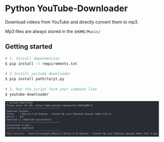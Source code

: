 # Python YouTube-Downloader

Download videos from YouTube and directly convert them to mp3.

Mp3 files are always stored in the `$HOME/Music/`

## Getting started

```bash
# 1. Install dependencies
$ pip install -t requirements.txt

# 2.Install youtube downloader
$ pip install path/to/yt.py

# 3. Run the script form your command line
$ youtube-downloader
```

![picuture](youtube-downloader.png)
